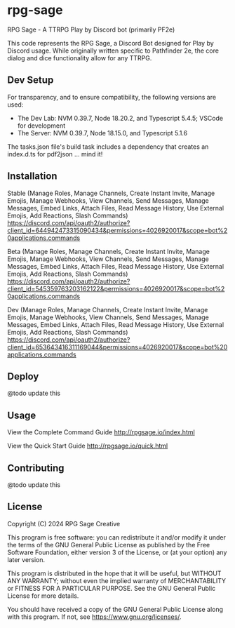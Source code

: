 # rpg-sage

RPG Sage - A TTRPG Play by Discord bot (primarily PF2e)

This code represents the RPG Sage, a Discord Bot designed for Play by Discord usage.
While originally written specific to Pathfinder 2e, the core dialog and dice functionality allow for any TTRPG.

## Dev Setup

For transparency, and to ensure compatibility, the following versions are used:
- The Dev Lab: NVM 0.39.7, Node 18.20.2, and Typescript 5.4.5; VSCode for development
- The Server: NVM 0.39.7, Node 18.15.0, and Typescript 5.1.6

The tasks.json file's build task includes a dependency that creates an index.d.ts for pdf2json ... mind it!

## Installation

Stable (Manage Roles, Manage Channels, Create Instant Invite, Manage Emojis, Manage Webhooks, View Channels, Send Messages, Manage Messages, Embed Links, Attach Files, Read Message History, Use External Emojis, Add Reactions, Slash Commands)
https://discord.com/api/oauth2/authorize?client_id=644942473315090434&permissions=4026920017&scope=bot%20applications.commands

Beta (Manage Roles, Manage Channels, Create Instant Invite, Manage Emojis, Manage Webhooks, View Channels, Send Messages, Manage Messages, Embed Links, Attach Files, Read Message History, Use External Emojis, Add Reactions, Slash Commands)
https://discord.com/api/oauth2/authorize?client_id=545359763203162122&permissions=4026920017&scope=bot%20applications.commands

Dev (Manage Roles, Manage Channels, Create Instant Invite, Manage Emojis, Manage Webhooks, View Channels, Send Messages, Manage Messages, Embed Links, Attach Files, Read Message History, Use External Emojis, Add Reactions, Slash Commands)
https://discord.com/api/oauth2/authorize?client_id=653643416311169044&permissions=4026920017&scope=bot%20applications.commands

## Deploy

@todo update this

## Usage

View the Complete Command Guide
http://rpgsage.io/index.html

View the Quick Start Guide
http://rpgsage.io/quick.html

## Contributing

@todo update this

## License

Copyright (C) 2024 RPG Sage Creative

This program is free software: you can redistribute it and/or modify
it under the terms of the GNU General Public License as published by
the Free Software Foundation, either version 3 of the License, or
(at your option) any later version.

This program is distributed in the hope that it will be useful,
but WITHOUT ANY WARRANTY; without even the implied warranty of
MERCHANTABILITY or FITNESS FOR A PARTICULAR PURPOSE.  See the
GNU General Public License for more details.

You should have received a copy of the GNU General Public License
along with this program.  If not, see <https://www.gnu.org/licenses/>.
